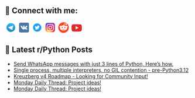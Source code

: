 ## 🔎 Connect with me:
[<img src="https://github.com/bullbesh/bullbesh/blob/main/images/Telegram.png" width="32" height="32" />](https://t.me/bullbesh)
[<img src="https://github.com/bullbesh/bullbesh/blob/main/images/VK.png" width="32" height="32" />](https://vk.com/bullbesh)
[<img src="https://github.com/bullbesh/bullbesh/blob/main/images/Twitter.png" width="32" height="32" />](https://twitter.com/bullbesh1)
[<img src="https://github.com/bullbesh/bullbesh/blob/main/images/Instagram.png" width="32" height="32" />](https://www.instagram.com/bullbesh)
[<img src="https://github.com/bullbesh/bullbesh/blob/main/images/Reddit.png" width="32" height="32" />](https://www.reddit.com/user/bullbesh)
[<img src="https://github.com/bullbesh/bullbesh/blob/main/images/YouTube.png" width="32" height="32" />](https://www.youtube.com/channel/UCtfjRs6uzgq5mfm8S06WTcg)

## 📕 Latest r/Python Posts
<!-- BLOG-POST-LIST:START -->
- [Send WhatsApp messages with just 3 lines of Python, Here’s how.](https://www.reddit.com/r/Python/comments/1kw0uvg/send_whatsapp_messages_with_just_3_lines_of/)
- [Single process, multiple interpreters, no GIL contention - pre-Python3.12](https://www.reddit.com/r/Python/comments/1kvy7nf/single_process_multiple_interpreters_no_gil/)
- [Kreuzberg v4 Roadmap - Looking for Community Input!](https://www.reddit.com/r/Python/comments/1kvm8ul/kreuzberg_v4_roadmap_looking_for_community_input/)
- [Monday Daily Thread: Project ideas!](https://www.reddit.com/r/Python/comments/1kvgq43/monday_daily_thread_project_ideas/)
- [Monday Daily Thread: Project ideas!](https://www.reddit.com/r/Python/comments/1kvgq3l/monday_daily_thread_project_ideas/)
<!-- BLOG-POST-LIST:END -->
